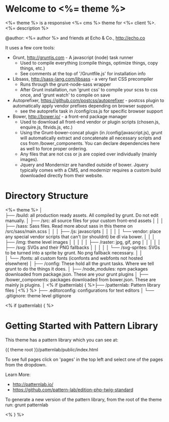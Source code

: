 # Welcome to <%= theme %>

<%= theme %> is a responsive <%= cms %> theme for <%= client %>. <%= description %>

@author: <%= author %> and friends at Echo & Co., http://echo.co

It uses a few core tools:

* Grunt, http://gruntjs.com - A javascript (node) task runner
    * Used to compile everything (compile things, optimize things, copy things, etc.)
    * See comments at the top of '/Gruntfile.js' for installation info
* Libsass, http://sass-lang.com/libsass - a very fast CSS precompiler
    * Runs through the grunt-node-sass wrapper
    * After Grunt installation, run 'grunt css' to compile your scss to css once, and 'grunt watch' to compile on save
* Autoprefixer, https://github.com/postcss/autoprefixer - postcss plugin to automatically apply vendor prefixes depending on browser support.
    * see the autoprefix task in /config/css.js for specific browser support
* Bower, http://bower.io/ - a front-end package manager
    * Used to download all front-end vendor or plugin scripts (chosen.js, enquire.js, fitvids.js, etc.)
    * Using the Grunt-bower-concat plugin (in /config/javascript.js), grunt will automatically extract and concatenate all necessary scripts and css from /bower_components. You can declare dependencies here as well to force proper ordering.
    * Any files that are not css or js are copied over individually (mainly images).
    * Jquery and Mondernizr are handled outside of bower. Jquery typically comes with a CMS, and modernizr requires a custom build downloaded directly from their website.


# Directory Structure

  <%= theme %>
    │  
    ├── /build: all production ready assets. All compiled by grunt. Do not edit manually.
    │
    ├── /src: all source files for your custom front-end assets
    │   │
    │   ├── /sass: Sass files. Read more about sass in this theme on /src/sass/main.scss
    │   │
    │   ├── /js: javascripts
    │   │   │
    │   │   └── vendor: place any special vendor scripts that can't (or shouldnt) be dl via bower.
    │   │
    │   ├── /img: theme level images
    │   │   │
    │   │   ├── /raster: jpg, gif, png
    │   │   │
    │   │   ├── /svg: SVGs and their PNG fallbacks
    │   │   │
    │   │   └── /svg-sprites: SVGs to be turned into a sprite by grunt. No png fallback necessary.
    │   │   
    │   └── /fonts: all custom fonts (iconfonts and webfonts not hosted elsewhere)
    │
    ├── /config: These hold all the grunt tasks. Where we tell grunt to do the things it does.
    │
    ├── /node_modules: npm packages downloaded from package.json. These are your grunt plugins
    │
    ├── /bower_components: packages downloaded from bower.json. These are mainly js plugins.
    │
    <% if (patternlab) { %>├── /patternlab: Pattern library files
    │<% } %>
    ├── .editorconfig: configurations for text editors
    │
    └── .gitignore: theme level gitignore


<% if (patternlab) { %>
# Getting Started with Pattern Library

This theme has a pattern library which you can see at:

{{ theme root }}/patternlab/public/index.html

To see full pages click on 'pages' in the top left and select one of the pages from the dropdown.

Learn More:
* http://patternlab.io/
* https://github.com/pattern-lab/edition-php-twig-standard

To generate a new version of the pattern library, from the root of the theme run: grunt patternlab

<% } %>


